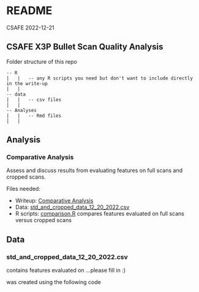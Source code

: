 README
================
CSAFE
2022-12-21

## CSAFE X3P Bullet Scan Quality Analysis

Folder structure of this repo

    -- R
    |   |   -- any R scripts you need but don't want to include directly in the write-up
    |   |   
    -- data
    |   |   -- csv files 
    |   |   
    -- Analyses
    |   |   -- Rmd files 
    |   |   

## Analysis

### Comparative Analysis

Assess and discuss results from evaluating features on full scans and
cropped scans.

Files needed:

- Writeup: [Comparative Analysis](Analysis/Comparative-Analysis.html)
- Data:
  [std_and_cropped_data_12_20_2022.csv](data/std_and_cropped_data_12_20_2022.csv)
- R scripts: [comparison.R](R/comparison.R) compares features evaluated
  on full scans versus cropped scans

## Data

### std_and_cropped_data_12_20_2022.csv

contains features evaluated on …please fill in :)

was created using the following code
